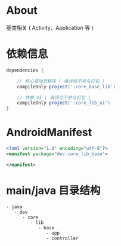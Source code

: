 
# About

基类相关 ( Activity、Application 等 )

# 依赖信息

```groovy
dependencies {

    // 核心基础依赖库 ( 编译但不参与打包 )
    compileOnly project(':core_base_lib')

    // 依赖 UI ( 编译但不参与打包 )
    compileOnly project(':core_lib_ui')
}
```

# AndroidManifest

```xml
<?xml version="1.0" encoding="utf-8"?>
<manifest package="dev.core_lib_base">

</manifest>
```

# main/java 目录结构

```
- java                           
   - dev                         
      - core                     
         - lib                   
            - base               
               - app             
               - controller      
```
